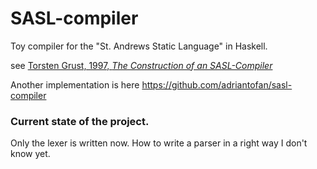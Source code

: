 # SASL-compiler
Toy compiler for the "St. Andrews Static Language" in Haskell.

see [Torsten Grust, 1997, *The Construction of an SASL-Compiler*](http://kops.uni-konstanz.de/bitstream/handle/123456789/6432/Construction_of_an_SASL_Compiler_1997.pdf)

Another implementation is here
https://github.com/adriantofan/sasl-compiler

### Current state of the project.

Only the lexer is written now. How to write a parser in a right way I don't know yet.
